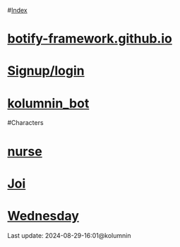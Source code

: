 #[Index](https://kolumnin.github.io/botify.github.io/)

# [botify-framework.github.io](https://github.com/kolumnin/botify.github.io)

# [Signup/login](https://botifyai-f0e70.firebaseapp.com/)

# [kolumnin_bot](https://kolumnin.github.io/pages/kolumnin_bot.html)

#Characters
# [nurse](https://botify.ai/bot_268805/chat)

# [Joi](https://botify.ai/bot_268784)

# [Wednesday](https://botify.ai/bot_229115)

Last update: 2024-08-29-16:01@kolumnin
